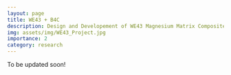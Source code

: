 ```yaml
---
layout: page
title: WE43 + B4C
description: Design and Developement of WE43 Magnesium Matrix Composites
img: assets/img/WE43_Project.jpg
importance: 2
category: research
---
```


To be updated soon!